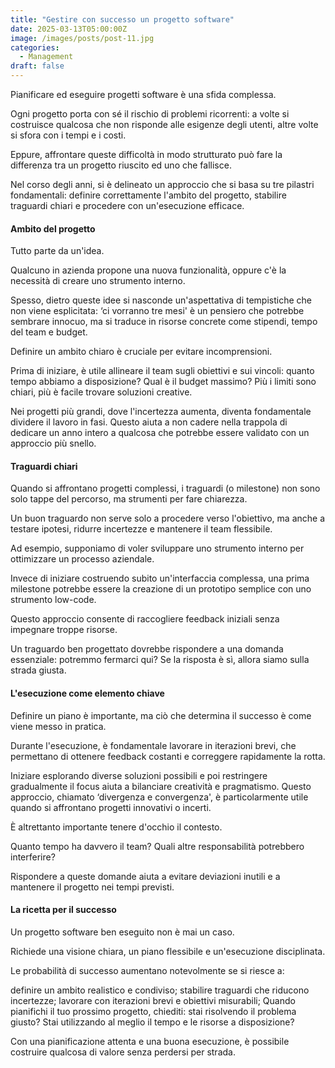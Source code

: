 ```yaml
---
title: "Gestire con successo un progetto software"
date: 2025-03-13T05:00:00Z
image: /images/posts/post-11.jpg
categories: 
  - Management
draft: false
---
```


Pianificare ed eseguire progetti software è una sfida complessa.

Ogni progetto porta con sé il rischio di problemi ricorrenti: a volte si costruisce qualcosa che non risponde alle esigenze degli utenti, altre volte si sfora con i tempi e i costi.

Eppure, affrontare queste difficoltà in modo strutturato può fare la differenza tra un progetto riuscito ed uno che fallisce.

Nel corso degli anni, si è delineato un approccio che si basa su tre pilastri fondamentali: definire correttamente l'ambito del progetto, stabilire traguardi chiari e procedere con un'esecuzione efficace.

#### Ambito del progetto
Tutto parte da un'idea.

Qualcuno in azienda propone una nuova funzionalità, oppure c'è la necessità di creare uno strumento interno.

Spesso, dietro queste idee si nasconde un'aspettativa di tempistiche che non viene esplicitata: ‘ci vorranno tre mesi' è un pensiero che potrebbe sembrare innocuo, ma si traduce in risorse concrete come stipendi, tempo del team e budget.

Definire un ambito chiaro è cruciale per evitare incomprensioni.

Prima di iniziare, è utile allineare il team sugli obiettivi e sui vincoli: quanto tempo abbiamo a disposizione? Qual è il budget massimo? Più i limiti sono chiari, più è facile trovare soluzioni creative.

Nei progetti più grandi, dove l'incertezza aumenta, diventa fondamentale dividere il lavoro in fasi. Questo aiuta a non cadere nella trappola di dedicare un anno intero a qualcosa che potrebbe essere validato con un approccio più snello.

#### Traguardi chiari
Quando si affrontano progetti complessi, i traguardi (o milestone) non sono solo tappe del percorso, ma strumenti per fare chiarezza.

Un buon traguardo non serve solo a procedere verso l'obiettivo, ma anche a testare ipotesi, ridurre incertezze e mantenere il team flessibile.

Ad esempio, supponiamo di voler sviluppare uno strumento interno per ottimizzare un processo aziendale.

Invece di iniziare costruendo subito un'interfaccia complessa, una prima milestone potrebbe essere la creazione di un prototipo semplice con uno strumento low-code.

Questo approccio consente di raccogliere feedback iniziali senza impegnare troppe risorse.

Un traguardo ben progettato dovrebbe rispondere a una domanda essenziale: potremmo fermarci qui? Se la risposta è sì, allora siamo sulla strada giusta.

#### L'esecuzione come elemento chiave
Definire un piano è importante, ma ciò che determina il successo è come viene messo in pratica.

Durante l'esecuzione, è fondamentale lavorare in iterazioni brevi, che permettano di ottenere feedback costanti e correggere rapidamente la rotta.

Iniziare esplorando diverse soluzioni possibili e poi restringere gradualmente il focus aiuta a bilanciare creatività e pragmatismo. Questo approccio, chiamato ‘divergenza e convergenza', è particolarmente utile quando si affrontano progetti innovativi o incerti.

È altrettanto importante tenere d'occhio il contesto.

Quanto tempo ha davvero il team? Quali altre responsabilità potrebbero interferire?

Rispondere a queste domande aiuta a evitare deviazioni inutili e a mantenere il progetto nei tempi previsti.

#### La ricetta per il successo
Un progetto software ben eseguito non è mai un caso.

Richiede una visione chiara, un piano flessibile e un'esecuzione disciplinata.

Le probabilità di successo aumentano notevolmente se si riesce a:

definire un ambito realistico e condiviso;
stabilire traguardi che riducono incertezze;
lavorare con iterazioni brevi e obiettivi misurabili;
Quando pianifichi il tuo prossimo progetto, chiediti: stai risolvendo il problema giusto? Stai utilizzando al meglio il tempo e le risorse a disposizione?

Con una pianificazione attenta e una buona esecuzione, è possibile costruire qualcosa di valore senza perdersi per strada.
